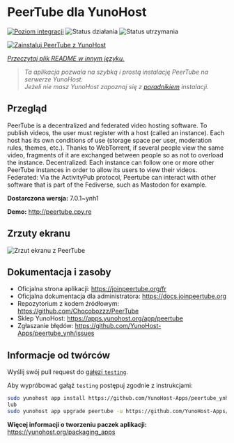<!--
To README zostało automatycznie wygenerowane przez <https://github.com/YunoHost/apps/tree/master/tools/readme_generator>
Nie powinno być ono edytowane ręcznie.
-->

# PeerTube dla YunoHost

[![Poziom integracji](https://apps.yunohost.org/badge/integration/peertube)](https://ci-apps.yunohost.org/ci/apps/peertube/)
![Status działania](https://apps.yunohost.org/badge/state/peertube)
![Status utrzymania](https://apps.yunohost.org/badge/maintained/peertube)

[![Zainstaluj PeerTube z YunoHost](https://install-app.yunohost.org/install-with-yunohost.svg)](https://install-app.yunohost.org/?app=peertube)

*[Przeczytaj plik README w innym języku.](./ALL_README.md)*

> *Ta aplikacja pozwala na szybką i prostą instalację PeerTube na serwerze YunoHost.*  
> *Jeżeli nie masz YunoHost zapoznaj się z [poradnikiem](https://yunohost.org/install) instalacji.*

## Przegląd

PeerTube is a decentralized and federated video hosting software. To publish videos, the user must register with a host (called an instance). Each host has its own conditions of use (storage space per user, moderation rules, themes, etc.). Thanks to WebTorrent, if several people view the same video, fragments of it are exchanged between people so as not to overload the instance. Decentralized: Each instance can follow one or more other PeerTube instances in order to allow its users to view their videos. Federated: Via the ActivityPub protocol, Peertube can interact with other software that is part of the Fediverse, such as Mastodon for example.


**Dostarczona wersja:** 7.0.1~ynh1

**Demo:** <http://peertube.cpy.re>

## Zrzuty ekranu

![Zrzut ekranu z PeerTube](./doc/screenshots/screenshot1.jpg)

## Dokumentacja i zasoby

- Oficjalna strona aplikacji: <https://joinpeertube.org/fr>
- Oficjalna dokumentacja dla administratora: <https://docs.joinpeertube.org>
- Repozytorium z kodem źródłowym: <https://github.com/Chocobozzz/PeerTube>
- Sklep YunoHost: <https://apps.yunohost.org/app/peertube>
- Zgłaszanie błędów: <https://github.com/YunoHost-Apps/peertube_ynh/issues>

## Informacje od twórców

Wyślij swój pull request do [gałęzi `testing`](https://github.com/YunoHost-Apps/peertube_ynh/tree/testing).

Aby wypróbować gałąź `testing` postępuj zgodnie z instrukcjami:

```bash
sudo yunohost app install https://github.com/YunoHost-Apps/peertube_ynh/tree/testing --debug
lub
sudo yunohost app upgrade peertube -u https://github.com/YunoHost-Apps/peertube_ynh/tree/testing --debug
```

**Więcej informacji o tworzeniu paczek aplikacji:** <https://yunohost.org/packaging_apps>
